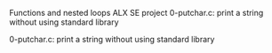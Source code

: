Functions and nested loops ALX SE project
0-putchar.c: print a string without using standard library

0-putchar.c: print a string without using standard library


